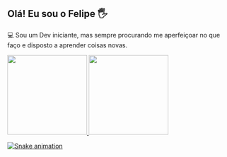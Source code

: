 ## Olá! Eu sou o Felipe 🖐️

💻 Sou um Dev iniciante, mas sempre procurando me aperfeiçoar no que faço e disposto a aprender coisas novas.


<div>
<a href="https://github.com/oFelipeee">
<img loading="lazy" height="180em" src="https://github-readme-stats.vercel.app/api/top-langs/?username=oFelipeee&layout=compact&langs_count=7&theme=dracula"/>
<img loading="lazy" height="180em" src="https://github-readme-stats.vercel.app/api?username=oFelipeee&show_icons=true&theme=dracula&include_all_commits=true&count_private=true"/>
</div>

![Snake animation](https://github.com/oFelipeee/oFelipeee/blob/output/github-contribution-grid-snake.svg)

